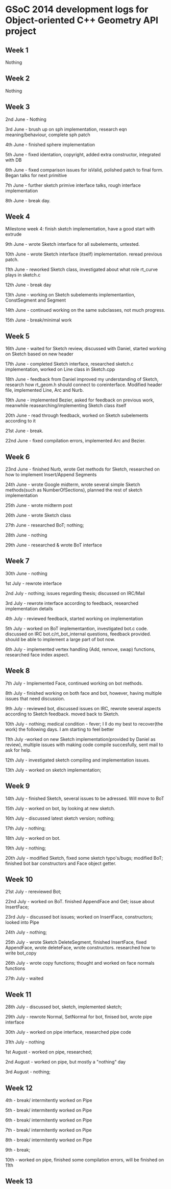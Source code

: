# GSoC 2014 development logs for Object-oriented C++ Geometry API project

## Week 1

Nothing

## Week 2

Nothing

## Week 3

2nd June - Nothing

3rd June - brush up on sph implementation, research eqn
meaning/behaviour, complete sph patch

4th June - finished sphere implementation

5th June - fixed identation, copyright, added extra constructor,
integrated with DB

6th June - fixed comparison issues for isValid, polished patch to final
form. Began talks for next primitive

7th June - further sketch primive interface talks, rough interface
implementation

8th June - break day.

## Week 4

Milestone week 4: finish sketch implementation, have a good start with
extrude

9th June - wrote Sketch interface for all subelements, untested.

10th June - wrote Sketch interface (itself) implementation. reread
previous patch.

11th June - reworked Sketch class, investigated about what role
rt_curve plays in sketch.c

12th June - break day

13th June - working on Sketch subelements implementantion, ConstSegment
and Segment

14th June - continued working on the same subclasses, not much progress.

15th June - break/minimal work

## Week 5

16th June - waited for Sketch review, discussed with Daniel, started
working on Sketch based on new header

17th June - completed Sketch interface, researched sketch.c
implementation, worked on Line class in Sketch.cpp

18th June - feedback from Daniel improved my understanding of Sketch,
research how rt_geom.h should connect to coreinterface. Modified header
file, implemented Line, Arc and Nurb.

19th June - implemented Bezier, asked for feedback on previous work,
meanwhile reasearching/implementing Sketch class itself

20th June - read through feedback, worked on Sketch subelements
according to it

21st June - break.

22nd June - fixed compilation errors, implemented Arc and Bezier.

## Week 6

23nd June - finished Nurb, wrote Get methods for Sketch, researched on
how to implement Insert/Append Segments

24th June - wrote Google midterm, wrote several simple Sketch
methods(such as NumberOfSections), planned the rest of sketch
implementation

25th June - wrote midterm post

26th June - wrote Sketch class

27th June - researched BoT; nothing;

28th June - nothing

29th June - researched & wrote BoT interface

## Week 7

30th June - nothing

1st July - rewrote interface

2nd July - nothing; issues regarding thesis; discussed on IRC/Mail

3rd July - rewrote interface according to feedback, researched
implementation details

4th July - reviewed feedback, started working on implementation

5th July - worked on BoT implementantion, investigated bot.c code.
discussed on IRC bot.c/rt_bot_internal questions, feedback provided.
should be able to implement a large part of bot now.

6th July - implemented vertex handling (Add, remove, swap) functions,
researched face index aspect.

## Week 8

7th July - Implemented Face, continued working on bot methods.

8th July - finished working on both face and bot, however, having
multiple issues that need discussion.

9th July - reviewed bot, discussed issues on IRC, rewrote several
aspects according to Sketch feedback. moved back to Sketch.

10th July - nothing; medical condition - fever; I ll do my best to
recover(the work) the following days. I am starting to feel better

11th July -worked on new Sketch implementation(provided by Daniel as
review), multiple issues with making code compile succesfully, sent mail
to ask for help.

12th July - investigated sketch compiling and implementation issues.

13th July - worked on sketch implementation;

## Week 9

14th July - finished Sketch, several issues to be adressed. Will move to
BoT

15th July - worked on bot, by looking at new sketch.

16th July - discussed latest sketch version; nothing;

17th July - nothing;

18th July - worked on bot.

19th July - nothing;

20th July - modified Sketch, fixed some sketch typo's/bugs; modified
BoT; finished bot bar constructors and Face object getter.

## Week 10

21st July - rereviewed Bot;

22nd July - worked on BoT. finished AppendFace and Get; issue about
InsertFace;

23rd July - discussed bot issues; worked on InsertFace, constructors;
looked into Pipe

24th July - nothing;

25th July - wrote Sketch DeleteSegment, finished InsertFace, fixed
AppendFace, wrote deleteFace, wrote constructors. researched how to
write bot_copy

26th July - wrote copy functions; thought and worked on face normals
functions

27th July - waited

## Week 11

28th July - discussed bot, sketch, implemented sketch;

29th July - rewrote Normal, SetNormal for bot, finised bot, wrote pipe
interface

30th July - worked on pipe interface, researched pipe code

31th July - nothing

1st August - worked on pipe, researched;

2nd August - worked on pipe, but mostly a "nothing" day

3rd August - nothing;

## Week 12

4th - break/ intermitently worked on Pipe

5th - break/ intermitently worked on Pipe

6th - break/ intermitently worked on Pipe

7th - break/ intermitently worked on Pipe

8th - break/ intermitently worked on Pipe

9th - break;

10th - worked on pipe, finished some compilation errors, will be
finished on 11th

## Week 13